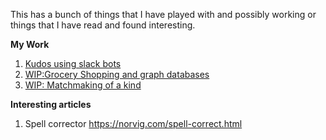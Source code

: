 This has a bunch of things that I have played with and possibly working or things that I have read and found interesting.

**My Work**
1. [Kudos using slack bots](kudos-app-slack-bot)
1. [WIP:Grocery Shopping and graph databases](grocery-shopping)
1. [WIP: Matchmaking of a kind](matchmaker)

**Interesting articles**
1. Spell corrector https://norvig.com/spell-correct.html
